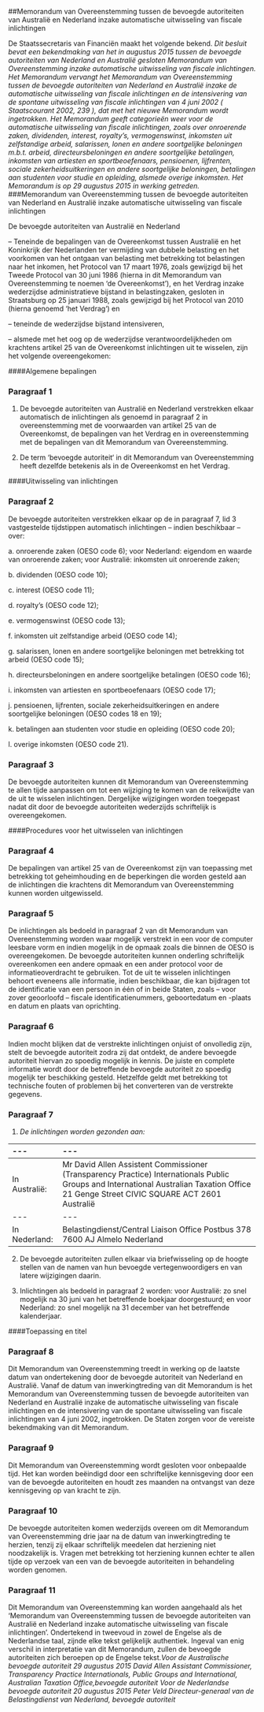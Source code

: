 <meta http-equiv='Content-Type' content='text/html; charset=utf-8' />

##Memorandum van Overeenstemming tussen de bevoegde autoriteiten van Australië en Nederland inzake automatische uitwisseling van fiscale inlichtingen

De Staatssecretaris van Financiën maakt het volgende bekend.     *Dit besluit bevat een bekendmaking van het in augustus 2015 tussen de bevoegde autoriteiten van Nederland en Australië gesloten Memorandum van Overeenstemming inzake automatische uitwisseling van fiscale inlichtingen. Het Memorandum vervangt het Memorandum van Overeenstemming tussen de bevoegde autoriteiten van Nederland en Australië inzake de automatische uitwisseling van fiscale inlichtingen en de intensivering van de spontane uitwisseling van fiscale inlichtingen van 4 juni 2002 (* *Staatscourant 2002, 239* *), dat met het nieuwe Memorandum wordt ingetrokken.*   *Het Memorandum geeft categorieën weer voor de automatische uitwisseling van fiscale inlichtingen, zoals over onroerende zaken, dividenden, interest, royalty’s, vermogenswinst, inkomsten uit zelfstandige arbeid, salarissen, lonen en andere soortgelijke beloningen m.b.t. arbeid, directeursbeloningen en andere soortgelijke betalingen, inkomsten van artiesten en sportbeoefenaars, pensioenen, lijfrenten, sociale zekerheidsuitkeringen en andere soortgelijke beloningen, betalingen aan studenten voor studie en opleiding, alsmede overige inkomsten.*   *Het Memorandum is op 29 augustus 2015 in werking getreden.*  
###Memorandum van Overeenstemming tussen de bevoegde autoriteiten van Nederland en Australië inzake automatische uitwisseling van fiscale inlichtingen

De bevoegde autoriteiten van Australië en Nederland 

– Teneinde de bepalingen van de Overeenkomst tussen Australië en het Koninkrijk der Nederlanden ter vermijding van dubbele belasting en het voorkomen van het ontgaan van belasting met betrekking tot belastingen naar het inkomen, het Protocol van 17 maart 1976, zoals gewijzigd bij het Tweede Protocol van 30 juni 1986 (hierna in dit Memorandum van Overeenstemming te noemen ‘de Overeenkomst’), en het Verdrag inzake wederzijdse administratieve bijstand in belastingzaken, gesloten in Straatsburg op 25 januari 1988, zoals gewijzigd bij het Protocol van 2010 (hierna genoemd ‘het Verdrag‘) en  

– teneinde de wederzijdse bijstand intensiveren,  

– alsmede met het oog op de wederzijdse verantwoordelijkheden om krachtens artikel 25 van de Overeenkomst inlichtingen uit te wisselen,   zijn het volgende overeengekomen:

####Algemene bepalingen

### Paragraaf  1  

1. De bevoegde autoriteiten van Australië en Nederland verstrekken elkaar automatisch de inlichtingen als genoemd in paragraaf 2 in overeenstemming met de voorwaarden van artikel 25 van de Overeenkomst, de bepalingen van het Verdrag en in overeenstemming met de bepalingen van dit Memorandum van Overeenstemming.  

2. De term ‘bevoegde autoriteit‘ in dit Memorandum van Overeenstemming heeft dezelfde betekenis als in de Overeenkomst en het Verdrag.     

####Uitwisseling van inlichtingen

### Paragraaf  2  

De bevoegde autoriteiten verstrekken elkaar op de in paragraaf 7, lid 3 vastgestelde tijdstippen automatisch inlichtingen – indien beschikbaar – over: 

a. onroerende zaken (OESO code 6); voor Nederland: eigendom en waarde van onroerende zaken; voor Australië: inkomsten uit onroerende zaken;  

b. dividenden (OESO code 10);  

c. interest (OESO code 11);  

d. royalty’s (OESO code 12);  

e. vermogenswinst (OESO code 13);  

f. inkomsten uit zelfstandige arbeid (OESO code 14);  

g. salarissen, lonen en andere soortgelijke beloningen met betrekking tot arbeid (OESO code 15);  

h. directeursbeloningen en andere soortgelijke betalingen (OESO code 16);  

i. inkomsten van artiesten en sportbeoefenaars (OESO code 17);  

j. pensioenen, lijfrenten, sociale zekerheidsuitkeringen en andere soortgelijke beloningen (OESO codes 18 en 19);  

k. betalingen aan studenten voor studie en opleiding (OESO code 20);  

l. overige inkomsten (OESO code 21).     
### Paragraaf  3  

De bevoegde autoriteiten kunnen dit Memorandum van Overeenstemming te allen tijde aanpassen om tot een wijziging te komen van de reikwijdte van de uit te wisselen inlichtingen. Dergelijke wijzigingen worden toegepast nadat dit door de bevoegde autoriteiten wederzijds schriftelijk is overeengekomen.  

####Procedures voor het uitwisselen van inlichtingen

### Paragraaf  4  

De bepalingen van artikel 25 van de Overeenkomst zijn van toepassing met betrekking tot geheimhouding en de beperkingen die worden gesteld aan de inlichtingen die krachtens dit Memorandum van Overeenstemming kunnen worden uitgewisseld.    
### Paragraaf  5  

De inlichtingen als bedoeld in paragraaf 2 van dit Memorandum van Overeenstemming worden waar mogelijk verstrekt in een voor de computer leesbare vorm en indien mogelijk in de opmaak zoals die binnen de OESO is overeengekomen. De bevoegde autoriteiten kunnen onderling schriftelijk overeenkomen een andere opmaak en een ander protocol voor de informatieoverdracht te gebruiken. Tot de uit te wisselen inlichtingen behoort eveneens alle informatie, indien beschikbaar, die kan bijdragen tot de identificatie van een persoon in één of in beide Staten, zoals – voor zover geoorloofd – fiscale identificatienummers, geboortedatum en -plaats en datum en plaats van oprichting.    
### Paragraaf  6  

Indien mocht blijken dat de verstrekte inlichtingen onjuist of onvolledig zijn, stelt de bevoegde autoriteit zodra zij dat ontdekt, de andere bevoegde autoriteit hiervan zo spoedig mogelijk in kennis. De juiste en complete informatie wordt door de betreffende bevoegde autoriteit zo spoedig mogelijk ter beschikking gesteld. Hetzelfde geldt met betrekking tot technische fouten of problemen bij het converteren van de verstrekte gegevens.    
### Paragraaf  7  

1.  *De inlichtingen worden gezonden aan:*   

| --- | --- |
|:---|:---|
| In Australië:  | Mr David Allen  Assistent Commissioner (Transparency Practice)  Internationals  Public Groups and International  Australian Taxation Office  21 Genge Street  CIVIC SQUARE ACT 2601  Australië  |
| --- | --- |
| In Nederland:  | Belastingdienst/Central Liaison Office  Postbus 378  7600 AJ Almelo  Nederland  |

2. De bevoegde autoriteiten zullen elkaar via briefwisseling op de hoogte stellen van de namen van hun bevoegde vertegenwoordigers en van latere wijzigingen daarin.  

3. Inlichtingen als bedoeld in paragraaf 2 worden: voor Australië: zo snel mogelijk na 30 juni van het betreffende boekjaar doorgestuurd; en voor Nederland: zo snel mogelijk na 31 december van het betreffende kalenderjaar.    

####Toepassing en titel

### Paragraaf  8  

Dit Memorandum van Overeenstemming treedt in werking op de laatste datum van ondertekening door de bevoegde autoriteit van Nederland en Australië. Vanaf de datum van inwerkingtreding van dit Memorandum is het Memorandum van Overeenstemming tussen de bevoegde autoriteiten van Nederland en Australië inzake de automatische uitwisseling van fiscale inlichtingen en de intensivering van de spontane uitwisseling van fiscale inlichtingen van 4 juni 2002, ingetrokken. De Staten zorgen voor de vereiste bekendmaking van dit Memorandum.    
### Paragraaf  9  

Dit Memorandum van Overeenstemming wordt gesloten voor onbepaalde tijd. Het kan worden beëindigd door een schriftelijke kennisgeving door een van de bevoegde autoriteiten en houdt zes maanden na ontvangst van deze kennisgeving op van kracht te zijn.    
### Paragraaf  10  

De bevoegde autoriteiten komen wederzijds overeen om dit Memorandum van Overeenstemming drie jaar na de datum van inwerkingtreding te herzien, tenzij zij elkaar schriftelijk meedelen dat herziening niet noodzakelijk is. Vragen met betrekking tot herziening kunnen echter te allen tijde op verzoek van een van de bevoegde autoriteiten in behandeling worden genomen.    
### Paragraaf  11  

Dit Memorandum van Overeenstemming kan worden aangehaald als het ‘Memorandum van Overeenstemming tussen de bevoegde autoriteiten van Australië en Nederland inzake automatische uitwisseling van fiscale inlichtingen’.   Ondertekend in tweevoud in zowel de Engelse als de Nederlandse taal, zijnde elke tekst gelijkelijk authentiek. Ingeval van enig verschil in interpretatie van dit Memorandum, zullen de bevoegde autoriteiten zich beroepen op de Engelse tekst.*Voor de Australische bevoegde autoriteit* *29 augustus 2015*  *David Allen* *Assistant Commissioner,*   *Transparency Practice Internationals,*   *Public Groups and International,*   *Australian Taxation Office,bevoegde autoriteit*   *Voor de Nederlandse bevoegde autoriteit*   *20 augustus 2015*   *Peter Veld*   *Directeur-generaal van de Belastingdienst van Nederland,*   *bevoegde autoriteit*   
